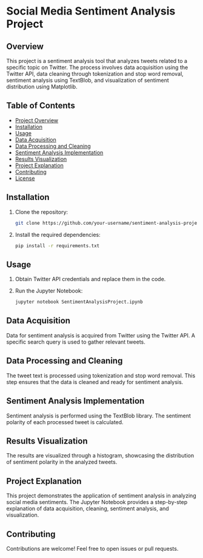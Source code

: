 # Social Media Sentiment Analysis Project

## Overview

This project is a sentiment analysis tool that analyzes tweets related to a specific topic on Twitter. The process involves data acquisition using the Twitter API, data cleaning through tokenization and stop word removal, sentiment analysis using TextBlob, and visualization of sentiment distribution using Matplotlib.

## Table of Contents

- [Project Overview](#overview)
- [Installation](#installation)
- [Usage](#usage)
- [Data Acquisition](#data-acquisition)
- [Data Processing and Cleaning](#data-processing-and-cleaning)
- [Sentiment Analysis Implementation](#sentiment-analysis-implementation)
- [Results Visualization](#results-visualization)
- [Project Explanation](#project-explanation)
- [Contributing](#contributing)
- [License](#license)

## Installation

1. Clone the repository:
   ```bash
   git clone https://github.com/your-username/sentiment-analysis-project.git
   ```

2. Install the required dependencies:
   ```bash
   pip install -r requirements.txt
   ```

## Usage
1. Obtain Twitter API credentials and replace them in the code.
2. Run the Jupyter Notebook:

   ```bash
   jupyter notebook SentimentAnalysisProject.ipynb
   ```

## Data Acquisition
Data for sentiment analysis is acquired from Twitter using the Twitter API. A specific search query is used to gather relevant tweets.

## Data Processing and Cleaning
The tweet text is processed using tokenization and stop word removal. This step ensures that the data is cleaned and ready for sentiment analysis.

## Sentiment Analysis Implementation
Sentiment analysis is performed using the TextBlob library. The sentiment polarity of each processed tweet is calculated.

## Results Visualization
The results are visualized through a histogram, showcasing the distribution of sentiment polarity in the analyzed tweets.

## Project Explanation
This project demonstrates the application of sentiment analysis in analyzing social media sentiments. The Jupyter Notebook provides a step-by-step explanation of data acquisition, cleaning, sentiment analysis, and visualization.

## Contributing
Contributions are welcome! Feel free to open issues or pull requests.


